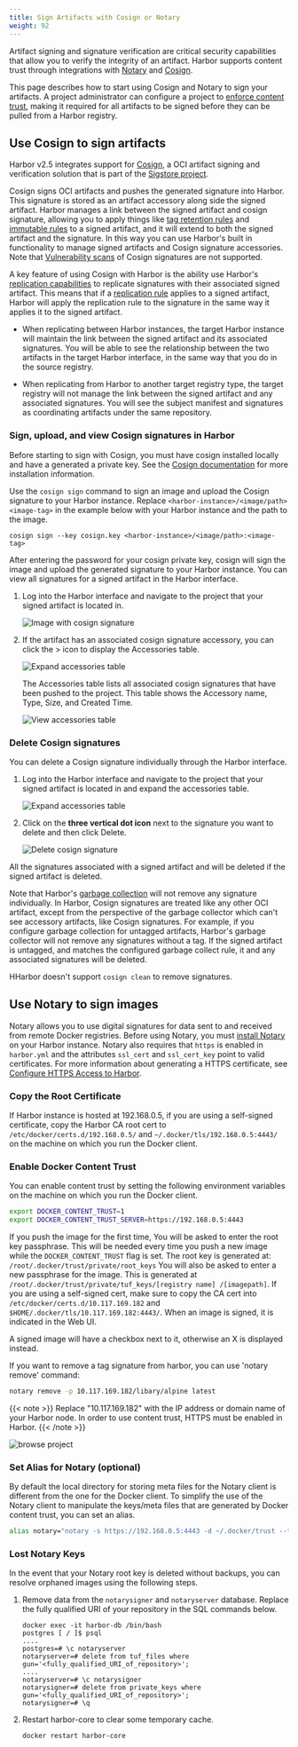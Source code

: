 ```yaml
---
title: Sign Artifacts with Cosign or Notary
weight: 92
---
```


Artifact signing and signature verification are critical security capabilities that allow you to verify the integrity of an artifact. Harbor supports content trust through integrations with [Notary](https://github.com/notaryproject/notarys) and [Cosign](https://github.com/sigstore/cosign).

This page describes how to start using Cosign and Notary to sign your artifacts. A project administrator can configure a project to [enforce content trust](../..//working-with-projects/project-configuration/implementing-content-trust#enforce-content-trust), making it required for all artifacts to be signed before they can be pulled from a Harbor registry.

## Use Cosign to sign artifacts

Harbor v2.5 integrates support for [Cosign](https://github.com/sigstore/cosign), a OCI artifact signing and verification solution that is part of the [Sigstore project](https://github.com/sigstore).

Cosign signs OCI artifacts and pushes the generated signature into Harbor. This signature is stored as an artifact accessory along side the signed artifact. Harbor manages a link between the signed artifact and cosign signature, allowing you to apply things like [tag retention rules](../..//working-with-projects/working-with-images/create-tag-retention-rules/) and [immutable rules](../../working-with-projects/working-with-images/create-tag-immutability-rules/) to a signed artifact, and it will extend to both the signed artifact and the signature. In this way you can use Harbor's built in functionality to manage signed artifacts and Cosign signature accessories. Note that [Vulnerability scans](../../../administration/vulnerability-scanning/) of Cosign signatures are not supported.

A key feature of using Cosign with Harbor is the ability use Harbor's [replication capabilities](../../administration/configuring-replication/) to replicate signatures with their associated signed artifact. This means that if a [replication rule](../../administration/configuring-replication/create-replication-rules/) applies to a signed artifact, Harbor will apply the replication rule to the signature in the same way it applies it to the signed artifact.

* When replicating between Harbor instances, the target Harbor instance will maintain the link between the signed artifact and its associated signatures. You will be able to see the relationship between the two artifacts in the target Harbor interface, in the same way that you do in the source registry.

* When replicating from Harbor to another target registry type, the target registry will not manage the link between the signed artifact and any associated signatures. You will see the subject manifest and signatures as coordinating artifacts under the same repository.


### Sign, upload, and view Cosign signatures in Harbor

Before starting to sign with Cosign, you must have cosign installed locally and have a generated a private key. See the [Cosign documentation](https://github.com/sigstore/cosign) for more installation information.

Use the `cosign sign` command to sign an image and upload the Cosign signature to your Harbor instance. Replace `<harbor-instance>/<image/path><image-tag>` in the example below with your Harbor instance and the path to the image.

```
cosign sign --key cosign.key <harbor-instance>/<image/path>:<image-tag>
```

After entering the password for your cosign private key, cosign will sign the image and upload the generated signature to your Harbor instance. You can view all signatures for a signed artifact in the Harbor interface.

1. Log into the Harbor interface and navigate to the project that your signed artifact is located in.

    ![Image with cosign signature](../../../img/image-with-cosign-signature.png)

1. If the artifact has an associated cosign signature accessory, you can click the > icon to display the Accessories table.

    ![Expand accessories table](../../../img/expand-accessories-table.png)

    The Accessories table lists all associated cosign signatures that have been pushed to the project. This table shows the Accessory name, Type, Size, and Created Time.

    ![View accessories table](../../../img/view-accessories-table.png)

### Delete Cosign signatures

You can delete a Cosign signature individually through the Harbor interface.

1. Log into the Harbor interface and navigate to the project that your signed artifact is located in and expand the accessories table.

    ![Expand accessories table](../../../img/expand-accessories-table.png)

1. Click on the **three vertical dot icon** next to the signature you want to delete and then click Delete.

    ![Delete cosign signature](../../../img/cosign-signaure-delete.png)

All the signatures associated with a signed artifact and will be deleted if the signed artifact is deleted.

Note that Harbor's [garbage collection](../../administration/garbage-collection/) will not remove any signature individually. In Harbor, Cosign signatures are treated like any other OCI artifact, except from the perspective of the garbage collector which can't see accessory artifacts, like Cosign signatures. For example, if you configure garbage collection for untagged artifacts, Harbor's garbage collector will not remove any signatures without a tag. If the signed artifact is untagged, and matches the configured garbage collect rule, it and any associated signatures will be deleted.

HHarbor doesn't support `cosign clean` to remove signatures.

## Use Notary to sign images

Notary allows you to use digital signatures for data sent to and received from remote Docker registries. Before using Notary, you must [install Notary](../../../install-config/run-installer-script/#installation-with-notary) on your Harbor instance. Notary also requires that `https` is enabled in `harbor.yml` and the attributes `ssl_cert` and `ssl_cert_key` point to valid certificates. For more information about generating a HTTPS certificate, see [Configure HTTPS Access to Harbor](../../install-config/configure-https.md).

### Copy the Root Certificate

If Harbor instance is hosted at 192.168.0.5, if you are using a self-signed certificate, copy the Harbor CA root cert to `/etc/docker/certs.d/192.168.0.5/` and `~/.docker/tls/192.168.0.5:4443/` on the machine on which you run the Docker client.

### Enable Docker Content Trust

You can enable content trust by setting the following environment variables on the machine on which you run the Docker client.

```sh
export DOCKER_CONTENT_TRUST=1
export DOCKER_CONTENT_TRUST_SERVER=https://192.168.0.5:4443
```

If you push the image for the first time, You will be asked to enter the root key passphrase. This will be needed every time you push a new image while the `DOCKER_CONTENT_TRUST` flag is set.
The root key is generated at: `/root/.docker/trust/private/root_keys`
You will also be asked to enter a new passphrase for the image. This is generated at `/root/.docker/trust/private/tuf_keys/[registry name] /[imagepath]`.
If you are using a self-signed cert, make sure to copy the CA cert into `/etc/docker/certs.d/10.117.169.182` and `$HOME/.docker/tls/10.117.169.182:4443/`. When an image is signed, it is indicated in the Web UI.

A signed image will have a checkbox next to it, otherwise an X is displayed instead.

If you want to remove a tag signature from harbor, you can use 'notary remove' command:

```sh
notary remove -p 10.117.169.182/libary/alpine latest
```

{{< note >}}
Replace "10.117.169.182" with the IP address or domain name of your Harbor node. In order to use content trust, HTTPS must be enabled in Harbor.
{{< /note >}}

![browse project](../../../img/content-trust.png)

### Set Alias for Notary (optional)

By default the local directory for storing meta files for the Notary client is different from the one for the Docker client. To simplify the use of the Notary client to manipulate the keys/meta files that are generated by Docker content trust, you can set an alias.

```sh
alias notary="notary -s https://192.168.0.5:4443 -d ~/.docker/trust --tlscacert /etc/docker/certs.d/192.168.0.5/ca.crt"
```

### Lost Notary Keys

In the event that your Notary root key is deleted without backups, you can resolve orphaned images using the following steps.

1. Remove data from the `notarysigner` and `notaryserver` database. Replace the fully qualified URI of your repository in the SQL commands below.

    ```
    docker exec -it harbor-db /bin/bash
    postgres [ / ]$ psql
    ....
    postgres=# \c notaryserver
    notaryserver=# delete from tuf_files where gun='<fully_qualified_URI_of_repository>';
    ....
    notaryserver=# \c notarysigner
    notarysigner=# delete from private_keys where gun='<fully_qualified_URI_of_repository>';
    notarysigner=# \q
    ```

1. Restart harbor-core to clear some temporary cache.

    ```
    docker restart harbor-core
    ```
